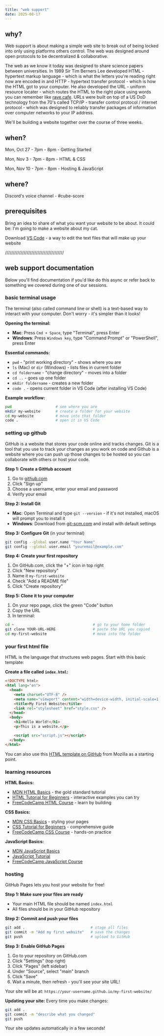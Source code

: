 ```yaml
---
title: "web support"
date: 2025-08-17
---
```


## why?

Web support is about making a simple web site to break out of being locked into only using platforms others control. The web was designed around open protocols to be decentralized & collaborative.

The web as we know it today was designed to share science papers between universities. In 1989 Sir Tim Berners Lee developed HTML - hypertext markup language - which is what the letters you're reading right now are encoded in and HTTP - hypertext transfer protocol - which is how the HTML got to your computer. He also developed the URL - uniform resource locater - which routes the HTML to the right place using words you can remember like [rave.cafe](http://rave.cafe). URLs were built on top of a US DoD technology from the 70's called TCP/IP - transfer control protocol / internet protocol - which was designed to reliably transfer packages of information over computer networks to your IP address.

We'll be building a website together over the course of three weeks.

## when?

Mon, Oct 27 - 7pm - 8pm - Getting Started

Mon, Nov 3 - 7pm - 8pm - HTML & CSS

Mon, Nov 10 - 7pm - 8pm - Hosting & JavaScript

## where?

Discord's voice channel - #cube-score

## prerequisites

Bring an idea to share of what you want your website to be about. It could be: I'm going to make a website about my cat.

Download [VS Code](https://code.visualstudio.com/) - a way to edit the text files that will make up your website

//////////////////////////////////////

## web support documentation

Below you'll find documentation if you'd like do this async or refer back to something we covered during one of our sessions.

### basic terminal usage

The terminal (also called command line or shell) is a text-based way to interact with your computer. Don't worry - it's simpler than it looks!

**Opening the terminal:**

- **Mac**: Press `Cmd + Space`, type "Terminal", press Enter
- **Windows**: Press `Windows key`, type "Command Prompt" or "PowerShell", press Enter

**Essential commands:**

- `pwd` - "print working directory" - shows where you are
- `ls` (Mac) or `dir` (Windows) - lists files in current folder
- `cd foldername` - "change directory" - moves into a folder
- `cd ..` - goes up one folder
- `mkdir foldername` - creates a new folder
- `code .` - opens current folder in VS Code (after installing VS Code)

**Example workflow:**

```bash
pwd                    # see where you are
mkdir my-website       # create a folder for your website
cd my-website          # move into that folder
code .                 # open it in VS Code
```

### setting up github

GitHub is a website that stores your code online and tracks changes. Git is a tool that you use to track your changes as you work on code and Github is a website where you can push up those changes to be hosted so you can collaborate with others or host your code.

**Step 1: Create a GitHub account**

1. Go to [github.com](https://github.com)
2. Click "Sign up"
3. Choose a username, enter your email and password
4. Verify your email

**Step 2: Install Git**

- **Mac**: Open Terminal and type `git --version` - if it's not installed, macOS will prompt you to install it
- **Windows**: Download from [git-scm.com](https://git-scm.com/download/win) and install with default settings

**Step 3: Configure Git** (in your terminal)

```bash
git config --global user.name "Your Name"
git config --global user.email "youremail@example.com"
```

**Step 4: Create your first repository**

1. On GitHub.com, click the "+" icon in top right
2. Click "New repository"
3. Name it `my-first-website`
4. Check "Add a README file"
5. Click "Create repository"

**Step 5: Clone it to your computer**

1. On your repo page, click the green "Code" button
2. Copy the URL
3. In terminal:

```bash
cd ~                                    # go to your home folder
git clone YOUR-URL-HERE                 # paste the URL you copied
cd my-first-website                     # move into the folder
```

### your first html file

HTML is the language that structures web pages. Start with this basic template:

**Create a file called `index.html`:**

```html
<!DOCTYPE html>
<html lang="en">
  <head>
    <meta charset="UTF-8" />
    <meta name="viewport" content="width=device-width, initial-scale=1.0" />
    <title>My First Website</title>
    <link rel="stylesheet" href="style.css" />
  </head>
  <body>
    <h1>Hello World!</h1>
    <p>This is a website.</p>

    <script src="script.js"></script>
  </body>
</html>
```

You can also use this [HTML template on GitHub](https://github.com/mdn/beginner-html-site-styled) from Mozilla as a starting point.

### learning resources

**HTML Basics:**

- [MDN HTML Basics](https://developer.mozilla.org/en-US/docs/Learn/Getting_started_with_the_web/HTML_basics) - the gold standard tutorial
- [HTML Tutorial for Beginners](https://www.w3schools.com/html/) - interactive examples you can try
- [FreeCodeCamp HTML Course](https://www.freecodecamp.org/learn/2022/responsive-web-design/#learn-html-by-building-a-cat-photo-app) - learn by building

**CSS Basics:**

- [MDN CSS Basics](https://developer.mozilla.org/en-US/docs/Learn/Getting_started_with_the_web/CSS_basics) - styling your pages
- [CSS Tutorial for Beginners](https://www.w3schools.com/css/) - comprehensive guide
- [FreeCodeCamp CSS Course](https://www.freecodecamp.org/learn/2022/responsive-web-design/#learn-basic-css-by-building-a-cafe-menu) - hands-on practice

**JavaScript Basics:**

- [MDN JavaScript Basics](https://developer.mozilla.org/en-US/docs/Learn/Getting_started_with_the_web/JavaScript_basics)
- [JavaScript Tutorial](https://www.w3schools.com/js/)
- [FreeCodeCamp JavaScript Course](https://www.freecodecamp.org/learn/javascript-algorithms-and-data-structures-v8/#learn-introductory-javascript-by-building-a-pyramid-generator)

### hosting

GitHub Pages lets you host your website for free!

**Step 1: Make sure your files are ready**

- Your main HTML file should be named `index.html`
- All files should be in your GitHub repository

**Step 2: Commit and push your files**

```bash
git add .                              # stage all files
git commit -m "Add my first website"   # save the changes
git push                               # upload to GitHub
```

**Step 3: Enable GitHub Pages**

1. Go to your repository on GitHub.com
2. Click "Settings" (top right)
3. Click "Pages" (left sidebar)
4. Under "Source", select "main" branch
5. Click "Save"
6. Wait a minute, then refresh - you'll see your site URL!

Your site will be at: `https://your-username.github.io/my-first-website/`

**Updating your site:**
Every time you make changes:

```bash
git add .
git commit -m "describe what you changed"
git push
```

Your site updates automatically in a few seconds!

```

```
